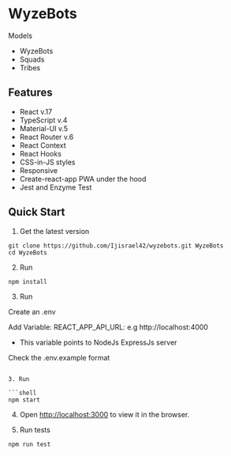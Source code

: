 # WyzeBots

Models
- WyzeBots
- Squads
- Tribes

## Features

- React v.17
- TypeScript v.4
- Material-UI v.5
- React Router v.6
- React Context
- React Hooks
- CSS-in-JS styles
- Responsive
- Create-react-app PWA under the hood
- Jest and Enzyme Test

## Quick Start

1. Get the latest version

```shell
git clone https://github.com/Ijisrael42/wyzebots.git WyzeBots
cd WyzeBots
```

2. Run

```shell
npm install
```

3. Run

Create an .env

Add Variable:
REACT_APP_API_URL: e.g http://localhost:4000
- This variable points to NodeJs ExpressJs server

Check the .env.example format
```

3. Run

```shell
npm start
```

4. Open [http://localhost:3000](http://localhost:3000) to view it in the browser.

5. Run tests

```shell
npm run test
```